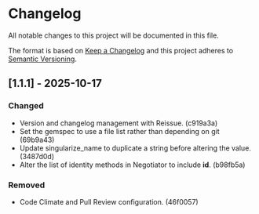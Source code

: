 # Changelog

All notable changes to this project will be documented in this file.

The format is based on [Keep a Changelog](http://keepachangelog.com/)
and this project adheres to [Semantic Versioning](http://semver.org/).

## [1.1.1] - 2025-10-17

### Changed

- Version and changelog management with Reissue. (c919a3a)
- Set the gemspec to use a file list rather than depending on git (69b9a43)
- Update singularize_name to duplicate a string before altering the value. (3487d0d)
- Alter the list of identity methods in Negotiator to include __id__. (b98fb5a)

### Removed

- Code Climate and Pull Review configuration. (46f0057)

